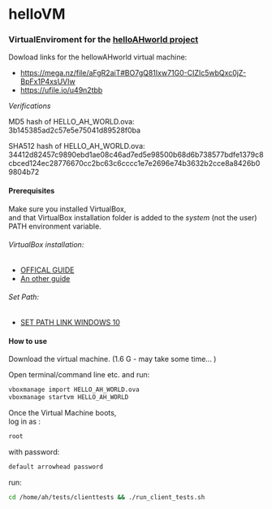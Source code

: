 # helloVM
### VirtualEnviroment for the [helloAHworld project](https://github.com/MaGaMeGa/helloAHworld)


Dowload links for the hellowAHworld virtual machine:

- https://mega.nz/file/aFgR2aiT#BO7gQ81Ixw71G0-CIZIc5wbQxc0jZ-BpFx1P4xsUVIw
- https://ufile.io/u49n2tbb

_Verifications_

MD5 hash of HELLO_AH_WORLD.ova:<br />
3b145385ad2c57e5e75041d89528f0ba

SHA512 hash of HELLO_AH_WORLD.ova:<br />
34412d82457c9890ebd1ae08c46ad7ed5e98500b68d6b738577bdfe1379c8cbced124ec28776670cc2bc63c6cccc1e7e2696e74b3632b2cce8a8426b09804b72

#### Prerequisites
Make sure you installed VirtualBox,<br />
and that VirtualBox installation folder is added to the *system* (not the user) PATH environment variable.<br />

###### VirtualBox installation: <br />
- [OFFICAL GUIDE](https://www.virtualbox.org/manual/UserManual.html#installation) <br />
- [An other guide](https://www.wikihow.com/Install-VirtualBox) <br />
###### Set Path:  <br />
- [SET PATH LINK WINDOWS 10](https://www.alphr.com/environment-variables-windows-10/)
 
#### How to use
Download the  virtual machine. (1.6 G - may take some time... )<br />

Open terminal/command line etc. and run:<br />
```bash
vboxmanage import HELLO_AH_WORLD.ova
vboxmanage startvm HELLO_AH_WORLD
```

Once the Virtual Machine boots,<br />
log in as :<br />
```bash
root
```
with password: <br />
```bash
default arrowhead password
```

run: <br />
```bash
cd /home/ah/tests/clienttests && ./run_client_tests.sh
```
